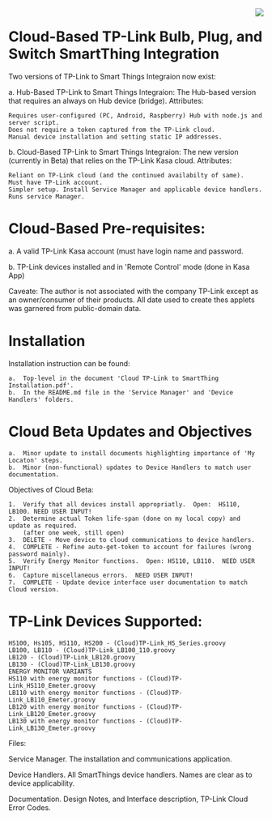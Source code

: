 <img src="https://github.com/DaveGut/Cloud-Based_TP-Link-to-SmartThings-Integration/blob/master/FamilyPic.png" align="right"/>

# Cloud-Based TP-Link Bulb, Plug, and Switch SmartThing Integration

Two versions of TP-Link to Smart Things Integraion now exist:

a. Hub-Based TP-Link to Smart Things Integraion: The Hub-based version that requires an always on Hub device (bridge). Attributes:

    Requires user-configured (PC, Android, Raspberry) Hub with node.js and server script.
    Does not require a token captured from the TP-Link cloud.
    Manual device installation and setting static IP addresses.

b. Cloud-Based TP-Link to Smart Things Integraion: The new version (currently in Beta) that relies on the TP-Link Kasa cloud. Attributes:

    Reliant on TP-Link cloud (and the continued availabilty of same).
    Must have TP-Link account.
    Simpler setup. Install Service Manager and applicable device handlers. Runs service Manager.

# Cloud-Based Pre-requisites:

a.  A valid TP-Link Kasa account (must have login name and password.

b.  TP-Link devices installed and in 'Remote Control' mode (done in Kasa App)

Caveate:  The author is not associated with the company TP-Link except as an owner/consumer of their products.  All date used to create thes applets was garnered from public-domain data.

# Installation
Installation instruction can be found:

    a.  Top-level in the document 'Cloud TP-Link to SmartThing Installation.pdf'.
    b.  In the README.md file in the 'Service Manager' and 'Device Handlers' folders.

# Cloud Beta Updates and Objectives
    a.  Minor update to install documents highlighting importance of 'My Locaton' steps.
    b.  Minor (non-functional) updates to Device Handlers to match user documentation.

Objectives of Cloud Beta:

    1.  Verify that all devices install appropriatly.  Open:  HS110, LB100. NEED USER INPUT!
    2.  Determine actual Token life-span (done on my local copy) and update as required.
        (after one week, still open)
    3.  DELETE - Move device to cloud communications to device handlers.
    4.  COMPLETE - Refine auto-get-token to account for failures (wrong password mainly).
    5.  Verify Energy Monitor functions.  Open: HS110, LB110.  NEED USER INPUT!
    6.  Capture miscellaneous errors.  NEED USER INPUT!
    7.  COMPLETE - Update device interface user documentation to match Cloud version.

# TP-Link Devices Supported:

    HS100, Hs105, HS110, HS200 - (Cloud)TP-Link_HS_Series.groovy
    LB100, LB110 - (Cloud)TP-Link_LB100_110.groovy
    LB120 - (Cloud)TP-Link_LB120.groovy
    LB130 - (Cloud)TP-Link_LB130.groovy
    ENERGY MONITOR VARIANTS
    HS110 with energy monitor functions - (Cloud)TP-Link_HS110_Emeter.groovy
    LB110 with energy monitor functions - (Cloud)TP-Link_LB110_Emeter.groovy
    LB120 with energy monitor functions - (Cloud)TP-Link_LB120_Emeter.groovy
    LB130 with energy monitor functions - (Cloud)TP-Link_LB130_Emeter.groovy

Files:

Service Manager.  The installation and communications application.

Device Handlers. All SmartThings device handlers. Names are clear as to device applicability.


Documentation. Design Notes, and Interface description, TP-Link Cloud Error Codes.
